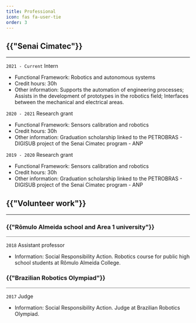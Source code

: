 ```yaml
---
title: Professional
icon: fas fa-user-tie
order: 3
---
```


<h2 class="category">{{"Senai Cimatec"}}</h2>
<hr style="height:2px;border-width:0;color:gray;background-color:gray">

`2021 - Current` Intern
- Functional Framework: Robotics and autonomous systems
- Credit hours: 30h
- Other information: Supports the automation of engineering processes; Assists in the development of prototypes in the robotics field; Interfaces between the mechanical and electrical areas.

`2020 - 2021` Research grant
- Functional Framework: Sensors calibration and robotics 
- Credit hours: 30h
- Other information: Graduation scholarship linked to the PETROBRAS - DIGISUB project of the Senai Cimatec program - ANP

`2019 - 2020` Research grant
- Functional Framework: Sensors calibration and robotics 
- Credit hours: 30h
- Other information: Graduation scholarship linked to the PETROBRAS - DIGISUB project of the Senai Cimatec program - ANP

<h2 class="category">{{"Volunteer work"}}</h2>
<hr style="height:2px;border-width:0;color:gray;background-color:gray">

<h3 class="category">{{"Rômulo Almeida school and Area 1 university"}}</h3>
<hr style="height:1px;border-width:0;color:gray;background-color:gray">

`2018` Assistant professor
- Information: Social Responsibility Action. Robotics course for public high school students at Rômulo Almeida College.

<h3 class="category">{{"Brazilian Robotics Olympiad"}}</h3>
<hr style="height:1px;border-width:0;color:gray;background-color:gray">

`2017` Judge
- Information: Social Responsibility Action. Judge at Brazilian Robotics Olympiad.
